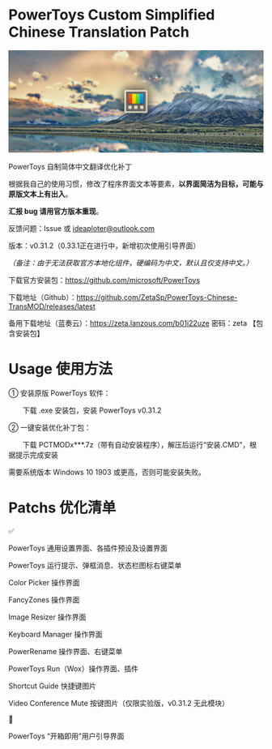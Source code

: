 # PowerToys Custom Simplified Chinese Translation Patch

<img src="./PCTMODx.topic.png"/>

PowerToys 自制简体中文翻译优化补丁

根据我自己的使用习惯，修改了程序界面文本等要素，**以界面简洁为目标，可能与原版文本上有出入**。

**汇报 bug 请用官方版本重现**。

反馈问题：Issue 或 ideaploter@outlook.com

版本：v0.31.2（0.33.1正在进行中，新增初次使用引导界面）

_（备注：由于无法获取官方本地化组件，硬编码为中文，默认且仅支持中文。）_

下载官方安装包：https://github.com/microsoft/PowerToys

下载地址（Github）：https://github.com/ZetaSp/PowerToys-Chinese-TransMOD/releases/latest

备用下载地址（蓝奏云）：https://zeta.lanzous.com/b01i22uze 密码：zeta 【包含安装包】

# Usage 使用方法

① 安装原版 PowerToys 软件：

　　下载 .exe 安装包，安装 PowerToys v0.31.2

② 一键安装优化补丁包：

　　下载 PCTMODx***.7z（带有自动安装程序），解压后运行“安装.CMD”，根据提示完成安装

需要系统版本 Windows 10 1903 或更高，否则可能安装失败。

# Patchs 优化清单

✅

PowerToys 通用设置界面、各插件预设及设置界面

PowerToys 运行提示、弹框消息、状态栏图标右键菜单

Color Picker 操作界面

FancyZones 操作界面

Image Resizer 操作界面

Keyboard Manager 操作界面

PowerRename 操作界面、右键菜单

PowerToys Run（Wox）操作界面、插件

Shortcut Guide 快捷键图片

Video Conference Mute 按键图片（仅限实验版，v0.31.2 无此模块）

🔄

PowerToys “开箱即用”用户引导界面
